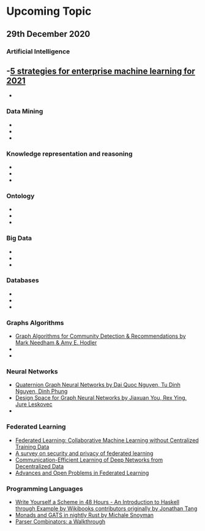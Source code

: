 # Upcoming Topic

## 29th December 2020

### Artificial Intelligence
-[5 strategies for enterprise machine learning for 2021](https://www.kdnuggets.com/2020/12/5-strategies-enterprise-machine-learning-2021.html)
-
-

### Data Mining
-
-
-

### Knowledge representation and reasoning
-
-
-

### Ontology
-
-
-

### Big Data
-
-
-

### Databases
-
-
-

### Graphs Algorithms
- [Graph Algorithms for Community Detection & Recommendations by Mark Needham & Amy E. Hodler](https://neo4j.com/blog/graph-algorithms-community-detection-recommendations/?ref=social-blog)
-
-

### Neural Networks
- [Quaternion Graph Neural Networks by Dai Quoc Nguyen, Tu Dinh Nguyen, Dinh Phung](https://arxiv.org/abs/2008.05089)
- [Design Space for Graph Neural Networks by Jiaxuan You, Rex Ying, Jure Leskovec](https://arxiv.org/abs/2011.08843)
-

### Federated Learning
- [Federated Learning: Collaborative Machine Learning without Centralized Training Data](https://ai.googleblog.com/2017/04/federated-learning-collaborative.html)
- [A survey on security and privacy of federated learning](https://www.sciencedirect.com/science/article/abs/pii/S0167739X20329848)
- [Communication-Efficient Learning of Deep Networks from Decentralized Data](https://arxiv.org/pdf/1602.05629.pdf)
- [Advances and Open Problems in Federated Learning](https://arxiv.org/abs/1912.04977)

### Programming Languages
- [Write Yourself a Scheme in 48 Hours - An Introduction to Haskell through Example by Wikibooks contributors originally by Jonathan Tang](https://upload.wikimedia.org/wikipedia/commons/a/aa/Write_Yourself_a_Scheme_in_48_Hours.pdf?fbclid=IwAR3XIN6jof36_5Vjc5x3ruHE2TM2P4COhPdU4Q2Xrvdb8e51G239TDN6i1A)
- [Monads and GATS in nightly Rust by Michale Snoyman](https://libhunt.com/ahoy/messages/HSVzh8JwUp1NoGeAnGYhSmWva6RgugS8/click?signature=f220840e82ba229d0341e142dc1c2321159dc22f&url=https%3A%2F%2Fwww.fpcomplete.com%2Fblog%2Fmonads-gats-nightly-rust)
- [Parser Combinators: a Walkthrough](https://hasura.io/blog/parser-combinators-walkthrough/)
